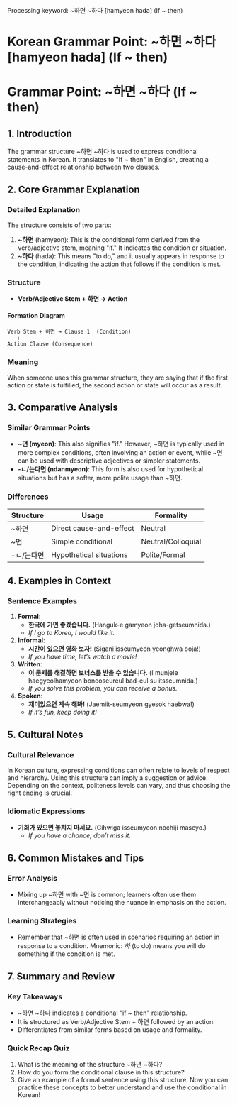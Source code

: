 Processing keyword: ~하면 ~하다 [hamyeon hada] (If ~ then)
# Korean Grammar Point: ~하면 ~하다 [hamyeon hada] (If ~ then)
# Grammar Point: ~하면 ~하다 (If ~ then)
## 1. Introduction
The grammar structure ~하면 ~하다 is used to express conditional statements in Korean. It translates to "If ~ then" in English, creating a cause-and-effect relationship between two clauses.
## 2. Core Grammar Explanation
### Detailed Explanation
The structure consists of two parts:
1. **~하면** (hamyeon): This is the conditional form derived from the verb/adjective stem, meaning "if." It indicates the condition or situation.
2. **~하다** (hada): This means "to do," and it usually appears in response to the condition, indicating the action that follows if the condition is met.
### Structure
- **Verb/Adjective Stem + 하면 → Action**
  
#### Formation Diagram
```
Verb Stem + 하면 → Clause 1  (Condition)
   ↓ 
Action Clause (Consequence)
```
### Meaning
When someone uses this grammar structure, they are saying that if the first action or state is fulfilled, the second action or state will occur as a result.
## 3. Comparative Analysis
### Similar Grammar Points
- **~면 (myeon)**: This also signifies "if." However, ~하면 is typically used in more complex conditions, often involving an action or event, while ~면 can be used with descriptive adjectives or simpler statements.
- **-ㄴ/는다면 (ndanmyeon)**: This form is also used for hypothetical situations but has a softer, more polite usage than ~하면.
### Differences
| Structure      | Usage                  | Formality        |
|----------------|-----------------------|-------------------|
| ~하면          | Direct cause-and-effect| Neutral          |
| ~면           | Simple conditional    | Neutral/Colloquial|
| -ㄴ/는다면     | Hypothetical situations | Polite/Formal    |
## 4. Examples in Context
### Sentence Examples
1. **Formal**: 
   - **한국에 가면 좋겠습니다.** (Hanguk-e gamyeon joha-getseumnida.)
   - *If I go to Korea, I would like it.*
2. **Informal**:
   - **시간이 있으면 영화 보자!** (Sigani isseumyeon yeonghwa boja!)
   - *If you have time, let’s watch a movie!*
3. **Written**:
   - **이 문제를 해결하면 보너스를 받을 수 있습니다.** (I munjele haegyeolhamyeon boneoseureul bad-eul su itsseumnida.)
   - *If you solve this problem, you can receive a bonus.*
4. **Spoken**:
   - **재미있으면 계속 해봐!** (Jaemiit-seumyeon gyesok haebwa!)
   - *If it’s fun, keep doing it!*
## 5. Cultural Notes
### Cultural Relevance
In Korean culture, expressing conditions can often relate to levels of respect and hierarchy. Using this structure can imply a suggestion or advice. Depending on the context, politeness levels can vary, and thus choosing the right ending is crucial.
### Idiomatic Expressions
- **기회가 있으면 놓치지 마세요.** (Gihwiga isseumyeon nochiji maseyo.)
  - *If you have a chance, don’t miss it.*
## 6. Common Mistakes and Tips
### Error Analysis
- Mixing up ~하면 with ~면 is common; learners often use them interchangeably without noticing the nuance in emphasis on the action.
  
### Learning Strategies
- Remember that ~하면 is often used in scenarios requiring an action in response to a condition. Mnemonic: *하* (to do) means you will do something if the condition is met.
## 7. Summary and Review
### Key Takeaways
- ~하면 ~하다 indicates a conditional "if ~ then" relationship.
- It is structured as Verb/Adjective Stem + 하면 followed by an action.
- Differentiates from similar forms based on usage and formality.
### Quick Recap Quiz
1. What is the meaning of the structure ~하면 ~하다?
2. How do you form the conditional clause in this structure?
3. Give an example of a formal sentence using this structure. 
Now you can practice these concepts to better understand and use the conditional in Korean!
